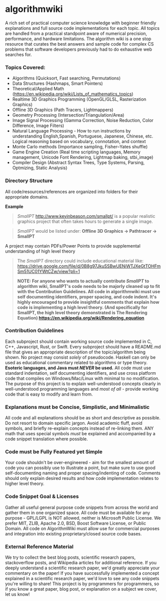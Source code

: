 algorithmwiki 
============
A rich set of practical computer science knowledge with beginner friendly explanations and full source code implementations for each topic. All topics are handled from a practical standpoint aware of numerical precision, performance, and hardware limitations. The algorithm wiki is a one stop resource that curates the best answers and sample code for complex CS problems that software developers previously had to do exhaustive web searches for.

### Topics Covered:
  * Algorithms (Quicksort, Fast searching, Permutations)
  * Data Structures (Hashmaps, Smart Pointers) 
  * Theoretical/Applied Math (https://en.wikipedia.org/wiki/Lists_of_mathematics_topics)
  * Realtime 3D Graphics Programming (OpenGL/GLSL, Rasterization Graphics)
  * Offline 3D Graphics (Path Tracers, Lightmappers) 
  * Geometry Processing (Intersection/Triangulation/Area)
  * Image Signal Processing (Gamma Correction, Noise Reduction, Color Difference, Image Filters)
  * Natural Language Processing - How to run instructions by understanding English,Spanish, Portuguese, Japanese, Chinese, etc. Logical reasoning based on vocabulary, connotation, and context
  * Monte Carlo methods (Importance sampling, Fisher–Yates shuffle)
  * Game Engine Creation (Real time scripting languages, Memory management, Unicode Font Rendering, Lightmap baking, stbi_image)
  * Compiler Design (Abstract Syntax Trees, Type Systems, Parsing, Optmizing, Static Analysis)


### Directory Structure
All code/resources/references are organized into folders for their appropriate domains.

**Example**
>*SmallPT* http://www.kevinbeason.com/smallpt/ is a popular realistic graphics project that often takes hours to generate a single image.

>*SmallPT* would be listed under: **Offline 3D Graphics -> Pathtracer -> SmallPT**

A project may contain PDFs/Power Points to provide supplemental understanding of high level theory
>The *SmallPT* directory could include educational material like: https://drive.google.com/file/d/0B8g97JkuSSBwUENiWTJXeGtTOHFmSm51UC01YWtCZw/view?pli=1
>
>**NOTE: For anyone who wants to actually contribute *SmallPT* to algorithm wiki, SmallPT's code needs to be majorly cleaned up to fit with the Contribution Guidelines. All code in algorithmwiki must use  self documenting identifiers, proper spacing, and code indent. It's highly encouraged to provide insightful comments that explain how code is implementing a high level theory. (And specifically for SmallPT, the high level theory demonstrated is The Rendering Equation) https://en.wikipedia.org/wiki/Rendering_equation**

### Contribution Guidelines
Each subproject should contain working source code implemented in C, C++, Javascript, Rust, or Swift.
Every subproject should have a README.md file that gives an appropriate description of the topic/algorithm being shown.
No project may consist *solely* of pseudocode.
Haskell can only be used as educational commentary related to algorithms or type theory. **Esoteric languages, and Java must *NEVER* be used.** All code must use standard indentation, self documenting identifiers, and use cross platform code that compiles on Windows/Mac/Linux with minimal to no modification. The purpose of this project is to explain well-understood concepts clearly in well-understood programming languages and *most of all* - provide working code that is easy to modify and learn from.

### Explanations must be Concise, Simplistic, and Minimalistic
All code and all explanations should be as short and descriptive as possible. Do not resort to domain specific jargon. Avoid academic fluff, avoid symbols, and briefly re-explain concepts instead of re-linking them.
ANY math that uses special symbols *must* be explained and accompanied by a code snippet translation where possible.

### Code must be Fully Featured yet Simple
Your code shouldn't be over-engineered - aim for the smallest amount of code you can possibly use to illustrate a point, but make sure to use good self-documenting naming and proper  spacing/indenting of code. Comments should only explain desired results and how code implementation relates to higher level theory.

### Code Snippet Goal & Licenses
Gather all useful general purpose code snippets from across the world and gather them in one organized space. All code must be available for any purpose - GPL/LGPL is NOT allowed, neither is Microsoft Public License. We prefer MIT, ZLIB, Apache 2.0, BSD, Boost Software License, or Public Domain. All code on AlgorithmWiki must allow use for commercial purposes and integration into existing proprietary/closed source code bases.

### External Reference Material
We try to collect the best blog posts, scientific research papers, stackoverflow posts, and Wikipedia articles for additional reference.
If you deeply understand a scientific research paper, we'd greatly appreciate your commentary on the paper! If you have successfully implemented a concept explained in a scientific research paper, we'd love to see any code snippets you're willing to share!
This project is by programmers for programmers, so if you know a great paper, blog post, or explanation on a subject we cover, let us know! 




